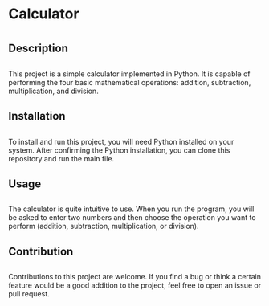 # Calculator <h1>

## Description <h2>

This project is a simple calculator implemented in Python. It is capable of performing the four basic mathematical operations: addition, subtraction, multiplication, and division.

## Installation <h2>

To install and run this project, you will need Python installed on your system. After confirming the Python installation, you can clone this repository and run the main file.

## Usage <h2>

The calculator is quite intuitive to use. When you run the program, you will be asked to enter two numbers and then choose the operation you want to perform (addition, subtraction, multiplication, or division).

## Contribution <h2>

Contributions to this project are welcome. If you find a bug or think a certain feature would be a good addition to the project, feel free to open an issue or pull request.

